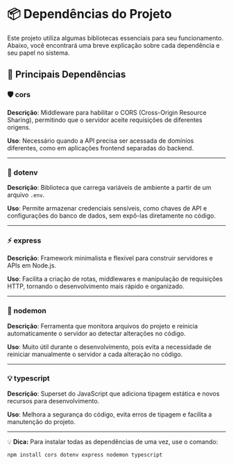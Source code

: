 # 📦 Dependências do Projeto

Este projeto utiliza algumas bibliotecas essenciais para seu funcionamento. Abaixo, você encontrará uma breve explicação sobre cada dependência e seu papel no sistema.

## 🚀 Principais Dependências

### 🛡️ cors
**Descrição**: Middleware para habilitar o CORS (Cross-Origin Resource Sharing), permitindo que o servidor aceite requisições de diferentes origens.  

**Uso**: Necessário quando a API precisa ser acessada de domínios diferentes, como em aplicações frontend separadas do backend.

---

### 🔐 dotenv
**Descrição**: Biblioteca que carrega variáveis de ambiente a partir de um arquivo `.env`.  

**Uso**: Permite armazenar credenciais sensíveis, como chaves de API e configurações do banco de dados, sem expô-las diretamente no código.

---

### ⚡ express
**Descrição**: Framework minimalista e flexível para construir servidores e APIs em Node.js.  

**Uso**: Facilita a criação de rotas, middlewares e manipulação de requisições HTTP, tornando o desenvolvimento mais rápido e organizado.

---

### 🔄 nodemon
**Descrição**: Ferramenta que monitora arquivos do projeto e reinicia automaticamente o servidor ao detectar alterações no código.  

**Uso**: Muito útil durante o desenvolvimento, pois evita a necessidade de reiniciar manualmente o servidor a cada alteração no código.

---

### 💡 typescript
**Descrição**: Superset do JavaScript que adiciona tipagem estática e novos recursos para desenvolvimento.  

**Uso**: Melhora a segurança do código, evita erros de tipagem e facilita a manutenção do projeto.

---

💡 **Dica:** Para instalar todas as dependências de uma vez, use o comando:

```sh
npm install cors dotenv express nodemon typescript
